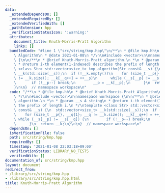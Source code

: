 ```yaml
---
data:
  _extendedDependsOn: []
  _extendedRequiredBy: []
  _extendedVerifiedWith: []
  _pathExtension: hpp
  _verificationStatusIcon: ':warning:'
  attributes:
    document_title: Knuth-Morris-Pratt Algorithm
    links: []
  bundledCode: "#line 1 \"src/string/kmp.hpp\"\n/**\n * @file kmp.hh\n * @brief Knuth-Morris-Pratt\
    \ Algorithm\n * @date 2021-01-08\n */\n\n#include <vector>\n\nnamespace workspace\
    \ {\n\n/**\n * @brief Knuth-Morris-Pratt algorithm.\n *\n * @param __s A string\n\
    \ * @return i-th element(1-indexed) describes the prefix of length i.\n */\ntemplate\
    \ <class Str> std::vector<size_t> kmp_algorithm(Str const& __s) {\n  std::vector<size_t>\
    \ __k(std::size(__s));\n  if (!__k.empty())\n    for (size_t __p{}, __q{1}; __q\
    \ != __k.size(); __k[__q++] = ++__p)\n      while (__s[__p] != __s[__q]) {\n \
    \       if (!__p--) break;\n        __p = __k[__p];\n      }\n  return __k;\n\
    }\n\n}  // namespace workspace\n"
  code: "/**\n * @file kmp.hh\n * @brief Knuth-Morris-Pratt Algorithm\n * @date 2021-01-08\n\
    \ */\n\n#include <vector>\n\nnamespace workspace {\n\n/**\n * @brief Knuth-Morris-Pratt\
    \ algorithm.\n *\n * @param __s A string\n * @return i-th element(1-indexed) describes\
    \ the prefix of length i.\n */\ntemplate <class Str> std::vector<size_t> kmp_algorithm(Str\
    \ const& __s) {\n  std::vector<size_t> __k(std::size(__s));\n  if (!__k.empty())\n\
    \    for (size_t __p{}, __q{1}; __q != __k.size(); __k[__q++] = ++__p)\n     \
    \ while (__s[__p] != __s[__q]) {\n        if (!__p--) break;\n        __p = __k[__p];\n\
    \      }\n  return __k;\n}\n\n}  // namespace workspace\n"
  dependsOn: []
  isVerificationFile: false
  path: src/string/kmp.hpp
  requiredBy: []
  timestamp: '2021-01-08 22:03:18+09:00'
  verificationStatus: LIBRARY_NO_TESTS
  verifiedWith: []
documentation_of: src/string/kmp.hpp
layout: document
redirect_from:
- /library/src/string/kmp.hpp
- /library/src/string/kmp.hpp.html
title: Knuth-Morris-Pratt Algorithm
---
```

